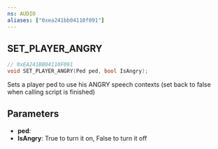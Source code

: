 ```yaml
---
ns: AUDIO
aliases: ["0xea241bb04110f091"]
---
```

## SET_PLAYER_ANGRY

```c
// 0xEA241BB04110F091
void SET_PLAYER_ANGRY(Ped ped, bool IsAngry);
```

Sets a player ped to use his ANGRY speech contexts (set back to false when calling script is finished)


## Parameters
* **ped**: 
* **IsAngry**: True to turn it on, False to turn it off

